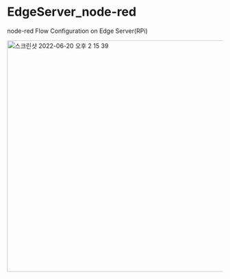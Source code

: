 # EdgeServer_node-red

node-red Flow Configuration on Edge Server(RPi)

<img width="541" alt="스크린샷 2022-06-20 오후 2 15 39" src="https://user-images.githubusercontent.com/90883512/174530001-c3eb66de-e7aa-48d8-9bbf-b157b9d8fb80.png">
